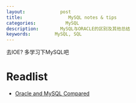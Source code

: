```yaml
---
layout:     		post
title:      		   MySQL notes & tips 
categories: 	      MySQL
description:   		MySQL与ORACLE的区别及其他总结
keywords: 		  MySQL, SQL
---
```


去IOE? 多学习下MySQL吧

# Readlist

- [Oracle and MySQL Compared](https://docs.oracle.com/cd/E39885_01/doc.40/e18461/oracle_mysql_compared.htm#RPTMS114)

